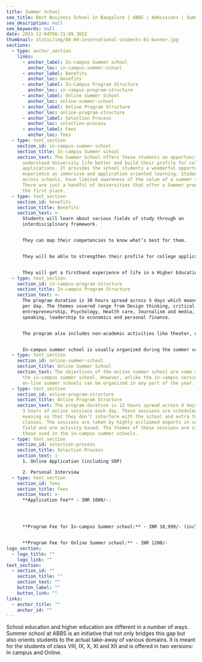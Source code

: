 ```yaml
---
title: Summer School
seo_title: Best Business School in Bangalore | ABBS | Admissions | Summer School
seo_description: null
seo_keywords: null
date: 2021-12-04T06:21:09.365Z
thumbnail: static/img/08-04-international-students-01-banner.jpg
sections:
  - type: anchor_section
    links:
      - anchor_label: In-campus Summer school
        anchor_loc: in-campus-summer-school
      - anchor_label: Benefits
        anchor_loc: benefits
      - anchor_label: In-Campus Program Structure
        anchor_loc: in-campus-program-structure
      - anchor_label: Online Summer School
        anchor_loc: online-summer-school
      - anchor_label: Online Program Structure
        anchor_loc: online-program-structure
      - anchor_label: Selection Process
        anchor_loc: selection-process
      - anchor_label: Fees
        anchor_loc: fees
  - type: text_section
    section_id: in-campus-summer-school
    section_title: In-campus Summer school
    section_text: The Summer School offers these students an opportunity to
      understand University life better and build their profile for college
      applications. It provides the school students a wonderful opportunity to
      experience an immersive and application oriented learning. Students,
      across schools, have limited awareness of the value of a summer school.
      There are just a handful of Universities that offer a Summer program in
      the first place.
  - type: text_section
    section_id: benefits
    section_title: Benefits
    section_text: >-
      Students will learn about various fields of study through an
      interdisciplinary framework.


      They can map their competencies to know what’s best for them.


      They will be able to strengthen their profile for college applications


      They will get a firsthand experience of life in a Higher Education Institute.
  - type: text_section
    section_id: in-campus-program-structure
    section_title: In-campus Program Structure
    section_text: >-
      The program duration is 30 hours spread across 5 days which means 6 hours
      per day. The themes covered range from Design thinking, critical thinking,
      entrepreneurship, Psychology, Health care, Journalism and media, public
      speaking, leadership to economics and personal finance.


      The program also includes non-academic activities like theater, organic farming, bonfire, sports, yoga, dance, music etc. In addition, we have half an hour per student dedicated every day for competency mapping. A counselor speaks to the students individually and understands their areas of aptitude and suggests academic and career pathways accordingly. This goes very well with parents who are seeking out such opportunities for their children to hone them.  


      In-campus summer school is usually organized during the summer vacations because it allows the students the time to plan their travel and also ensures that it does not interfere with their regular classes.
  - type: text_section
    section_id: online-summer-school
    section_title: Online Summer School
    section_text: The objectives of the online summer school are same as those of
      the in-campus summer school. However, unlike the in-campus version,
      on-line summer schools can be organized in any part of the year.
  - type: text_section
    section_id: online-program-structure
    section_title: Online Program Structure
    section_text: The program duration is 12 hours spread across 4 days which means
      3 hours of online sessions each day. These sessions are scheduled in the
      evening so that they don’t interfere with the school and extra tuition
      classes. The sessions are taken by highly acclaimed experts in various
      field and are activity based. The themes of these sessions are similar to
      those used in the in-campus summer schools.
  - type: text_section
    section_id: selection-process
    section_title: Selection Process
    section_text: |-
      1. Online Application (including SOP)         

      2. Personal Interview
  - type: text_section
    section_id: fees
    section_title: Fees
    section_text: >-
      **Application Fee** - INR 1000/-. 




      **Program Fee for In-campus Summer school:** - INR 10,999/- (including tuition, boarding and lodging fee). 


      **Program Fee for Online Summer school:** - INR 1200/-
logo_section:
  - logo_title: ""
    logo_link: ""
text_section:
  - section_id: ""
    section_title: ""
    section_text: ""
    button_label: ""
    button_link: ""
links:
  - anchor_title: ""
    anchor_id: ""
---
```

School education and higher education are different in a number of ways. Summer school at ABBS is an initiative that not only bridges this gap but also orients students to the actual take-away of various domains. It is meant for the students of class VIII, IX, X, XI and XII and is offered in two versions: In campus and Online.
